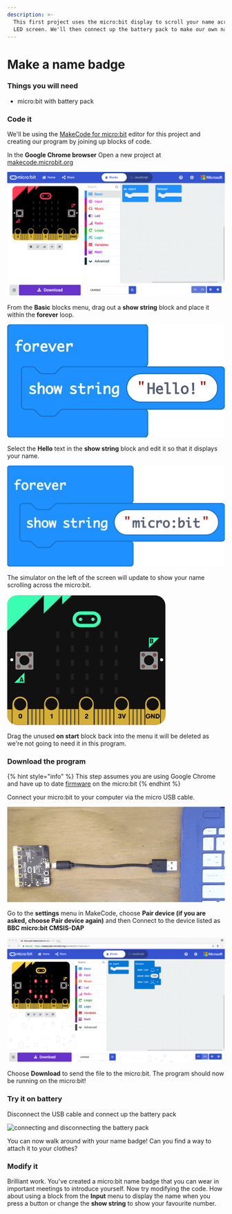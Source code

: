 ```yaml
---
description: >-
  This first project uses the micro:bit display to scroll your name across the
  LED screen. We'll then connect up the battery pack to make our own name badge.
---
```


# Make a name badge

### Things you will need

* micro:bit with battery pack

### Code it

We'll be using the [MakeCode for micro:bit](https://makecode.microbit.org/) editor for this project and creating our program by joining up blocks of code.

In the **Google Chrome browser** Open a new project at [makecode.microbit.org](https://makecode.microbit.org/)

![A new project in makecode.microbit.org](.gitbook/assets/screenshot-2019-03-21-at-17.07.59.png)

From the **Basic** blocks menu, drag out a **show string** block and place it within the **forever** loop.

![show string block within a forever loop](.gitbook/assets/hello.png)

Select the **Hello** text in the **show string** block and edit it so that it displays your name.

![show name forever](.gitbook/assets/name.png)

The simulator on the left of the screen will update to show your name scrolling across the micro:bit.

![micro:bit simulator](.gitbook/assets/screen-recording-2019-03-21-at-05.24-pm.gif)

Drag  the unused **on start** block back into the menu it will be deleted as we're not going to need it in this program.

### Download the program

{% hint style="info" %}
This step assumes you are using Google Chrome and have up to date [firmware](https://microbit.org/guide/firmware/) on the micro:bit
{% endhint %}

Connect your micro:bit to your computer via the micro USB cable.

![connect the micro:bit via USB](.gitbook/assets/connect.gif)

Go to the **settings** menu in MakeCode, choose **Pair device \(**if you are asked, choose **Pair device** again**\)** and then Connect to the device listed as **BBC micro:bit CMSIS-DAP**

![](.gitbook/assets/webusb.gif)

Choose **Download** to send the file to the micro:bit. The program should now be running on the micro:bit!

### Try it on battery

Disconnect the USB cable and connect up the battery pack

![connecting and disconnecting the battery pack](.gitbook/assets/battery.gif)

You can now walk around with your name badge! Can you find a way to attach it to your clothes?

### Modify it

Brilliant work. You've created a micro:bit name badge that you can wear in important meetings to introduce yourself. Now try modifying the code. How about using a block from the **Input** menu to display the name when you press a button or change the **show string** to show your favourite number.


